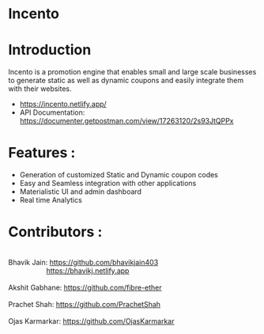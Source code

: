 # Incento

# Introduction

Incento is a promotion engine that enables small and large scale businesses to generate static as well as dynamic coupons and easily integrate them with their websites.
- https://incento.netlify.app/
- API Documentation: https://documenter.getpostman.com/view/17263120/2s93JtQPPx

# Features :
- Generation of customized Static and Dynamic coupon codes
- Easy and Seamless integration with other applications
- Materialistic UI and admin dashboard
- Real time Analytics

# Contributors :
<br/>Bhavik Jain: https://github.com/bhavikjain403
<br/>&ensp;&ensp;&ensp;&ensp;&ensp;&ensp;&ensp;&ensp;&ensp;&ensp;&ensp;https://bhavikj.netlify.app<br/>
<br/>Akshit Gabhane: https://github.com/fibre-ether<br/>
<br/>Prachet Shah: https://github.com/PrachetShah<br/>
<br/>Ojas Karmarkar: https://github.com/OjasKarmarkar